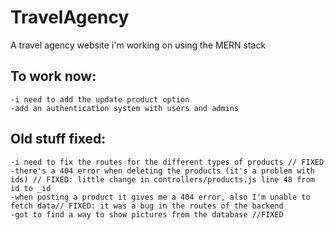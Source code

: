 # TravelAgency
A travel agency website i'm working on using the MERN stack

## To work now:
```
-i need to add the update product option
-add an authentication system with users and admins
```
## Old stuff fixed:
```
-i need to fix the routes for the different types of products // FIXED
-there's a 404 error when deleting the products (it's a problem with ids) // FIXED: little change in controllers/products.js line 48 from id to _id
-when posting a product it gives me a 404 error, also I'm unable to fetch data// FIXED: it was a bug in the routes of the backend
-got to find a way to show pictures from the database //FIXED
```
